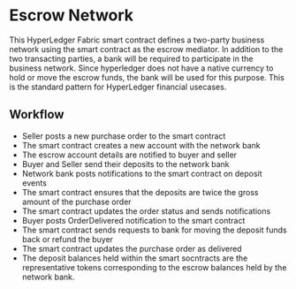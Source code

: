 # Escrow Network

This HyperLedger Fabric smart contract defines a two-party business network using the smart contract as the escrow mediator. In addition to the two transacting parties, a bank will be required to participate in the business network. Since hyperledger does not have a native currency to hold or move the escrow funds, the bank will be used for this purpose. This is the standard pattern for HyperLedger financial usecases.

## Workflow

* Seller posts a new purchase order to the smart contract
* The smart contract creates a new account with the network bank
* The escrow account details are notified to buyer and seller
* Buyer and Seller send their deposits to the network bank
* Network bank posts notifications to the smart contract on deposit events
* The smart contract ensures that the deposits are twice the gross amount of the purchase order
* The smart contract updates the order status and sends notifications
* Buyer posts OrderDelivered notification to the smart contract
* The smart contract sends requests to bank for moving the deposit funds back or refund the buyer
* The smart contract updates the purchase order as delivered
* The deposit balances held within the smart socntracts are the representative tokens corresponding to the escrow balances held by the network bank.

